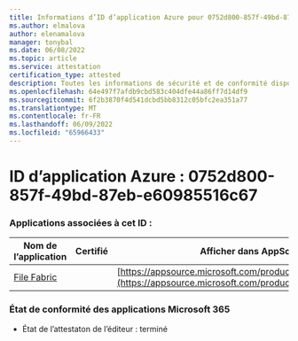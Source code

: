 ```yaml
---
title: Informations d’ID d’application Azure pour 0752d800-857f-49bd-87eb-e60985516c67
ms.author: elmalova
author: elenamalova
manager: tonybal
ms.date: 06/08/2022
ms.topic: article
ms.service: attestation
certification_type: attested
description: Toutes les informations de sécurité et de conformité disponibles pour 0752d800-857f-49bd-87eb-e60985516c67.
ms.openlocfilehash: 64e497f7afdb9cbd583c404dfe44a86ff7d14df9
ms.sourcegitcommit: 6f2b3870f4d541dcbd5bb8312c05bfc2ea351a77
ms.translationtype: MT
ms.contentlocale: fr-FR
ms.lasthandoff: 06/09/2022
ms.locfileid: "65966433"
---
```

# <a name="azure-app-id-0752d800-857f-49bd-87eb-e60985516c67"></a>ID d’application Azure : 0752d800-857f-49bd-87eb-e60985516c67


### <a name="apps-associated-with-this-id"></a>Applications associées à cet ID :
| **Nom de l’application** | **Certifié** | **Afficher dans AppSource** |
|--------------|---------------|-----------------------|
| [File Fabric](../forward/WA200003017.md) |  | [https://appsource.microsoft.com/product/office/WA200003017](https://appsource.microsoft.com/product/office/WA200003017) |

### <a name="microsoft-365-app-compliance-status"></a>État de conformité des applications Microsoft 365
- État de l’attestaton de l’éditeur : terminé
